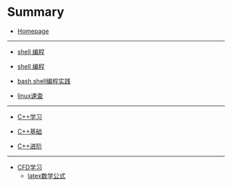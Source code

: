 # Summary

- [Homepage](./index.md)

---

- [shell 编程]()
- [shell 编程](./shell/shell编程.md)
  
- [bash shell编程实践](./shell/bash_shell编程实践.md)
  
- [linux速查](./shell/linux速查.md)

---

- [C++学习]()
- [C++基础](./C++学习/C++基础带目录.md)
  
- [C++进阶](./C++学习/C++进阶带目录.md)

___

- [CFD学习]()
  - [latex数学公式](./CFD学习/latex数学公式.md)

